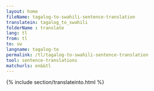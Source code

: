 ```yaml
---
layout: home
fileName: tagalog-to-swahili-sentence-translation
translatein: tagalog_to_swahili
folderName : translate
lang: tl
from: tl
to: sw
langname: tagalog-to
permalink: /tl/tagalog-to-swahili-sentence-translation
tool: sentence-translations
matchurls: en&&tl
---
```

{% include section/translateinto.html %}
